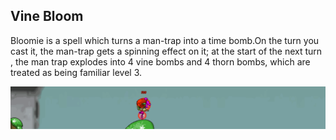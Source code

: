 ## Vine Bloom


Bloomie is a spell which turns a man-trap into a time bomb.On the turn you cast it, the man-trap gets a spinning effect on it; at the start of the next turn , the man trap explodes into 4 vine bombs  and 4 thorn bombs, which are treated as being familiar level 3.


![bloomie1](https://raw.githubusercontent.com/1IlIl/wikidata/main/nature/gifs/bloomie1.gif)
